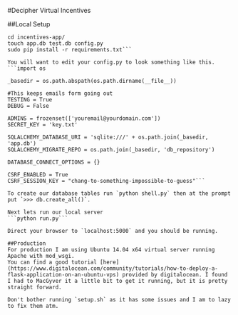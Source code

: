 #Decipher Virtual Incentives

##Local Setup
```git clone https://github.com/Nudies/incentives-app.git
cd incentives-app/
touch app.db test.db config.py
sudo pip install -r requirements.txt```

You will want to edit your config.py to look something like this.
```import os

_basedir = os.path.abspath(os.path.dirname(__file__))

#This keeps emails form going out
TESTING = True
DEBUG = False

ADMINS = frozenset(['youremail@yourdomain.com'])
SECRET_KEY = 'key.txt'

SQLALCHEMY_DATABASE_URI = 'sqlite:///' + os.path.join(_basedir, 'app.db')
SQLALCHEMY_MIGRATE_REPO = os.path.join(_basedir, 'db_repository')

DATABASE_CONNECT_OPTIONS = {}

CSRF_ENABLED = True
CSRF_SESSION_KEY = "chang-to-something-impossible-to-guess"```

To create our database tables run `python shell.py` then at the prompt put `>>> db.create_all()`.

Next lets run our local server
```python run.py```

Direct your browser to `localhost:5000` and you should be running.

##Production
For production I am using Ubuntu 14.04 x64 virtual server running Apache with mod_wsgi.
You can find a good tutorial [here](https://www.digitalocean.com/community/tutorials/how-to-deploy-a-flask-application-on-an-ubuntu-vps) provided by digitalocean. I found I had to MacGyver it a little bit to get it running, but it is pretty straight forward.

Don't bother running `setup.sh` as it has some issues and I am to lazy to fix them atm.